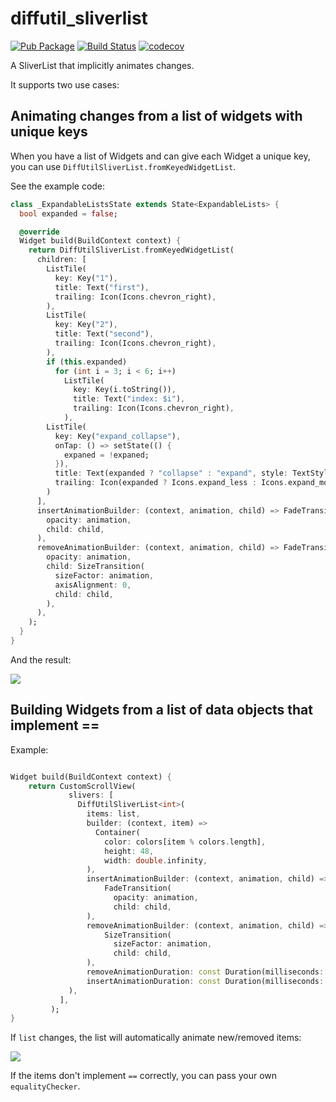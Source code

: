# diffutil_sliverlist

[![Pub Package](https://img.shields.io/pub/v/diffutil_sliverlist.svg)](https://pub.dartlang.org/packages/diffutil_sliverlist)
[![Build Status](https://github.com/knaeckeKami/diffutil_sliverlist/workflows/Build/badge.svg)](https://github.com/knaeckeKami/diffutil_sliverlist/actions)
[![codecov](https://codecov.io/gh/knaeckeKami/diffutil_sliverlist/branch/master/graph/badge.svg)](https://codecov.io/gh/knaeckeKami/diffutil_sliverlist)


A SliverList that implicitly animates changes.

It supports two use cases:


## Animating changes from a list of widgets with unique keys

When you have a list of Widgets and can give each Widget a unique key, you can use `DiffUtilSliverList.fromKeyedWidgetList`.

See the example code:

```dart
class _ExpandableListsState extends State<ExpandableLists> {
  bool expanded = false;

  @override
  Widget build(BuildContext context) {
    return DiffUtilSliverList.fromKeyedWidgetList(
      children: [
        ListTile(
          key: Key("1"),
          title: Text("first"),
          trailing: Icon(Icons.chevron_right),
        ),
        ListTile(
          key: Key("2"),
          title: Text("second"),
          trailing: Icon(Icons.chevron_right),
        ),
        if (this.expanded)
          for (int i = 3; i < 6; i++)
            ListTile(
              key: Key(i.toString()),
              title: Text("index: $i"),
              trailing: Icon(Icons.chevron_right),
            ),
        ListTile(
          key: Key("expand_collapse"),
          onTap: () => setState(() {
            expaned = !expaned;
          }),
          title: Text(expanded ? "collapse" : "expand", style: TextStyle(fontWeight: FontWeight.bold),),
          trailing: Icon(expanded ? Icons.expand_less : Icons.expand_more),
        )
      ],
      insertAnimationBuilder: (context, animation, child) => FadeTransition(
        opacity: animation,
        child: child,
      ),
      removeAnimationBuilder: (context, animation, child) => FadeTransition(
        opacity: animation,
        child: SizeTransition(
          sizeFactor: animation,
          axisAlignment: 0,
          child: child,
        ),
      ),
    );
  }
}
```

And the result:

![](https://media.giphy.com/media/UrKN0Se7CCBwTBP01V/giphy.gif)


## Building Widgets from a list of data objects that implement ==

Example:

```dart

Widget build(BuildContext context) {
    return CustomScrollView(
             slivers: [
               DiffUtilSliverList<int>(
                 items: list,
                 builder: (context, item) => 
                   Container(
                     color: colors[item % colors.length],
                     height: 48,
                     width: double.infinity,
                 ),
                 insertAnimationBuilder: (context, animation, child) =>
                     FadeTransition(
                       opacity: animation,
                       child: child,
                 ),
                 removeAnimationBuilder: (context, animation, child) =>
                     SizeTransition(
                       sizeFactor: animation,
                       child: child,
                 ),
                 removeAnimationDuration: const Duration(milliseconds: 3000),
                 insertAnimationDuration: const Duration(milliseconds: 1200),
             ),
           ],
         );
}

```

If `list` changes, the list will automatically animate new/removed items:

![](https://media.giphy.com/media/LRgWnoPvRPW5WEeJYq/giphy.gif)

If the items don't implement `==` correctly, you can pass your own `equalityChecker`.

